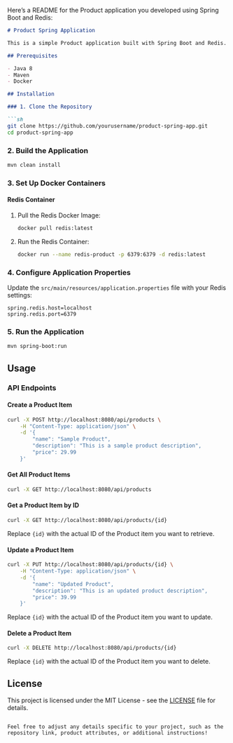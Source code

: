 Here’s a README for the Product application you developed using Spring Boot and Redis:

```markdown
# Product Spring Application

This is a simple Product application built with Spring Boot and Redis. The application provides RESTful APIs to manage Product items.

## Prerequisites

- Java 8
- Maven
- Docker

## Installation

### 1. Clone the Repository

```sh
git clone https://github.com/yourusername/product-spring-app.git
cd product-spring-app
```

### 2. Build the Application

```sh
mvn clean install
```

### 3. Set Up Docker Containers

#### Redis Container

1. Pull the Redis Docker Image:

    ```sh
    docker pull redis:latest
    ```

2. Run the Redis Container:

    ```sh
    docker run --name redis-product -p 6379:6379 -d redis:latest
    ```

### 4. Configure Application Properties

Update the `src/main/resources/application.properties` file with your Redis settings:

```properties
spring.redis.host=localhost
spring.redis.port=6379
```

### 5. Run the Application

```sh
mvn spring-boot:run
```

## Usage

### API Endpoints

#### Create a Product Item

```sh
curl -X POST http://localhost:8080/api/products \
    -H "Content-Type: application/json" \
    -d '{
        "name": "Sample Product",
        "description": "This is a sample product description",
        "price": 29.99
    }'
```

#### Get All Product Items

```sh
curl -X GET http://localhost:8080/api/products
```

#### Get a Product Item by ID

```sh
curl -X GET http://localhost:8080/api/products/{id}
```
Replace `{id}` with the actual ID of the Product item you want to retrieve.

#### Update a Product Item

```sh
curl -X PUT http://localhost:8080/api/products/{id} \
    -H "Content-Type: application/json" \
    -d '{
        "name": "Updated Product",
        "description": "This is an updated product description",
        "price": 39.99
    }'
```
Replace `{id}` with the actual ID of the Product item you want to update.

#### Delete a Product Item

```sh
curl -X DELETE http://localhost:8080/api/products/{id}
```
Replace `{id}` with the actual ID of the Product item you want to delete.

## License

This project is licensed under the MIT License - see the [LICENSE](LICENSE) file for details.
```

Feel free to adjust any details specific to your project, such as the repository link, product attributes, or additional instructions!